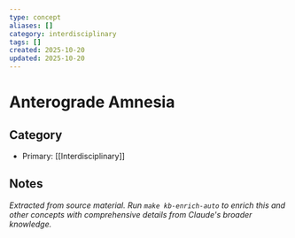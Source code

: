 ```yaml
---
type: concept
aliases: []
category: interdisciplinary
tags: []
created: 2025-10-20
updated: 2025-10-20
---
```


# Anterograde Amnesia

## Category

- Primary: [[Interdisciplinary]]

## Notes

*Extracted from source material. Run `make kb-enrich-auto` to enrich this and other concepts with comprehensive details from Claude's broader knowledge.*

